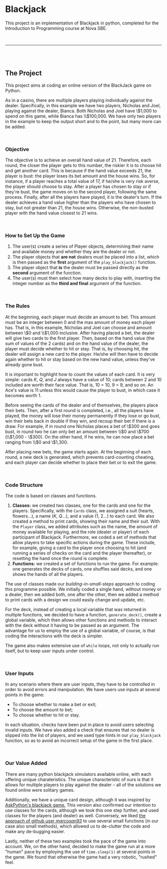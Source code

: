 # Blackjack
This project is an implementation of Blackjack in python, completed for the Introduction to Programming course at Nova SBE. 

<br>

---

<br>
<br>

## The Project
This project aims at coding an online version of the BlackJack game on Python.

As in a casino, there are multiple players playing individually against the dealer. Specifically, in this example we have two players, Nicholas and Joel, playing against the dealer, Bianca. Both Nicholas and Joel have \\$1,000 to spend on this game, while Bianca has \\$100,000. We have only two players in the example to keep the output short and to the point, but many more can be added.

<br>

### Objective
The objective is to achieve an overall hand value of 21. Therefore, each round, the closer the player gets to this number, the riskier it is to choose hit and get another card. This is because if the hand value exceeds 21, the player is bust: the player loses its bet amount and the house wins. So, for instance, if a player reaches a total value of 17, if he/she is very risk averse, the player should choose to stay. After a player has chosen to stay or if they're bust, the game moves on to the second player, following the same process. Finally, after all the players have played, it is the dealer’s turn. If the dealer achieves a hand value higher than the players who have chosen to stay, but not greater than 21, the house wins. Otherwise, the non-busted player with the hand value closest to 21 wins. 

<br>

### How to Set Up the Game
1. The user(s) create a series of Player objects, determining their name and available money and whether they are the dealer or not. 
2. The player objects that **are not** dealers must be placed into a list, which is then passed as the **first** argument of the `play_blackjack()` function. 
3. The player object that **is** the dealer must be passed directly as the **second** argument of the function. 
4. The user(s) must then select how many decks to play with, inserting the integer number as the **third and final** argument of the function.


<br>

### The Rules
At the beginning, each player must decide an amount to bet. This amount must be an integer between 0 and the max amount of money each player has. That is, in this example, Nicholas and Joel can choose and amount between \\$0 and \\$1,000 inclusive. After having placed a bet, the dealer will give two cards to the first player. Then, based on the hand value (the sum of values of the 2 cards) and on the hand value of the dealer, the player must decide whether to hit or stay. That is, by choosing hit, the dealer will assign a new card to the player. He/she will then have to decide again whether to hit or stay based on the new hand value, unless they've already gone bust.

It is important to highlight how to count the values of each card. It is very simple: cards $K$, $Q$, and $J$ always have a value of 10; cards between 2 and 10 included are worth their face value. That is, 10 = 10, 9 = 9, and so on. An Ace's value is 11 unless this would cause the player to bust, in which case it becomes worth 1.

Before seeing the cards of the dealer and of themselves, the players place their bets. Then, after a first round is completed, i.e., all the players have played, the money will lose their money permanently if they lose or go bust, win their bets back in double if they win, and recoup their bet if there is a draw. For example, if in round one Nicholas places a bet of \\$300 and goes bust, in round two he can only bet an amount between \\$0 and \\$700 (\\$1,000 - \\$300). On the other hand, if he wins, he can now place a bet ranging from \\$0 and \\$1,300. 

After placing new bets, the game starts again. At the beginning of each round, a new deck is generated, which prevents card-counting cheating, and each player can decide whether to place their bet or to exit the game. 

<br>

### Code Structure
The code is based on classes and functions.

1. **Classes:** we created two classes, one for the cards and one for the players. Specifically, with the `Cards` class, we assigned a suit (hearts, flowers…), a name ($K$, $Q$…), and a value (1, 2…) to each card. We also created a method to print cards, showing their name and their suit. With the `Player` class, we added attributes such as the name, the amount of money available for playing, and the role (dealer or player) of each participant of Blackjack. Furthermore, we coded a set of methods that allow players to take specific actions during the game. These include, for example, giving a card to the player once choosing to hit (and running a series of checks on the card and the player thereafter), or resetting the hand once the round is complete.
2. **Functions:** we created a set of functions to run the game. For example: one generates the decks of cards, one shuffles said decks, and one shows the hands of all the players.

The use of classes made our _building-in-small-steps_ approach to coding this programme possible. We initially coded a single hand, without money or a dealer, then we added both, one after the other, then we added a method to print cards with a design we could easily change and update, etc. 

For the deck, instead of creating a local variable that was returned in multiple functions, we decided to have a function, `generate_deck()`, create a global variable, which then allows other functions and methods to interact with the deck without it having to be passed as an argument. The advantage for us to employ the use of a global variable, of course, is that coding the interactions with the deck is simpler.

The game also makes extensive use of `while` loops, not only to actually run itself, but to keep user inputs under control.

<br>

### User Inputs
In any scenario where there are user inputs, they have to be controlled in order to avoid errors and manipulation. We have users use inputs at several points in the game:
- To choose whether to make a bet or exit;
- To choose the amount to bet;
- To choose whether to hit or stay.

In each situation, checks have been put in place to avoid users selecting invalid inputs. We have also added a check that ensures that no dealer is slipped into the list of players, and we used type hints in our `play_blackjack` function, so as to avoid an incorrect setup of the game in the first place.

<br>

### Our Value Added
There are many python blackjack simulators available online, with each offering unique charateristics. The unique characteristic of ours is that it allows for multiple players to play against the dealer – all of the solutions we found online were solitary games.

Additionally, we have a unique card design, although it was inspired by [AskPython's blackjack game.](https://www.askpython.com/python/examples/blackjack-game-using-python) This version also confirmed our intention to use classes for the cards, although we took this one step further, and used classes for the players (and dealer) as well. Conversely, we liked [the approach of github user _marcosan93_](https://github.com/marcosan93/Blackjack-Card-Counter-Simulator) to use several small functions (in our case also small methods), which allowed us to de-clutter the code and make any de-bugging easier.

Lastly, neither of these two examples took the pace of the game into account. We, on the other hand, decided to make the game run at a more "human" pace by employing the use of `time.sleep(1)` at several points in the game. We found that otherwise the game had a very robotic, "rushed" feel.

<br>
<br>


